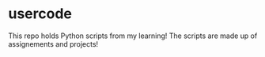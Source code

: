 # usercode
This repo holds Python scripts from my learning!
The scripts are made up of assignements and projects!
